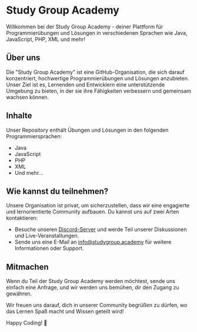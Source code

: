 # Study Group Academy

Willkommen bei der Study Group Academy - deiner Plattform für Programmierübungen und Lösungen in verschiedenen Sprachen wie Java, JavaScript, PHP, XML und mehr!

## Über uns

Die "Study Group Academy" ist eine GitHub-Organisation, die sich darauf konzentriert, hochwertige Programmierübungen und Lösungen anzubieten. Unser Ziel ist es, Lernenden und Entwicklern eine unterstützende Umgebung zu bieten, in der sie ihre Fähigkeiten verbessern und gemeinsam wachsen können.

## Inhalte

Unser Repository enthält Übungen und Lösungen in den folgenden Programmiersprachen:

- Java
- JavaScript
- PHP
- XML
- Und mehr...

## Wie kannst du teilnehmen?

Unsere Organisation ist privat, um sicherzustellen, dass wir eine engagierte und lernorientierte Community aufbauen. Du kannst uns auf zwei Arten kontaktieren:

- Besuche unseren [Discord-Server](https://discord.gg/fEQJypY) und werde Teil unserer Diskussionen und Live-Veranstaltungen.
- Sende uns eine E-Mail an [info@studygroup.academy](mailto:info@studygroup.academy) für weitere Informationen oder Support.

## Mitmachen

Wenn du Teil der Study Group Academy werden möchtest, sende uns einfach eine Anfrage, und wir werden uns bemühen, dir den Zugang zu gewähren.

Wir freuen uns darauf, dich in unserer Community begrüßen zu dürfen, wo das Lernen Spaß macht und Wissen geteilt wird!

Happy Coding! 🚀
